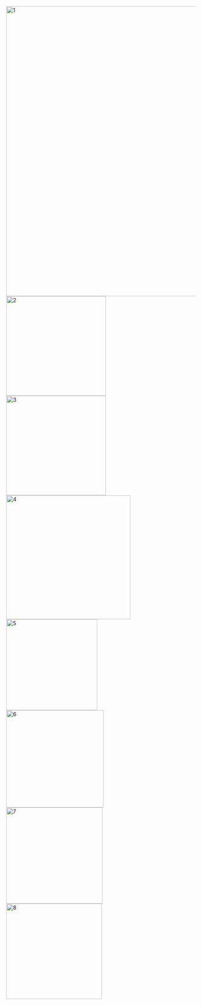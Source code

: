 <img width="772" alt="1" src="https://github.com/user-attachments/assets/2d964dc7-0e18-49b6-b020-8de23c3c1658" />
<img width="265" alt="2" src="https://github.com/user-attachments/assets/771415c9-388c-4d7b-9448-0c87b3b7b518" />
<img width="265" alt="3" src="https://github.com/user-attachments/assets/e37f770c-a24d-40f9-8900-801b66f23754" />
<img width="330" alt="4" src="https://github.com/user-attachments/assets/8fe824e2-a176-4c50-b0c5-821e685828bc" />
<img width="242" alt="5" src="https://github.com/user-attachments/assets/71ae877c-b151-43d4-b166-3b2923e1a426" />
<img width="259" alt="6" src="https://github.com/user-attachments/assets/e7c59981-b0d2-4811-8ed3-96262b0448bc" />
<img width="256" alt="7" src="https://github.com/user-attachments/assets/bf1cafb2-8e92-4ae9-b658-6401b82aeb85" />
<img width="254" alt="8" src="https://github.com/user-attachments/assets/afe3e712-a894-484f-8b1a-29a0b3078d88" />








